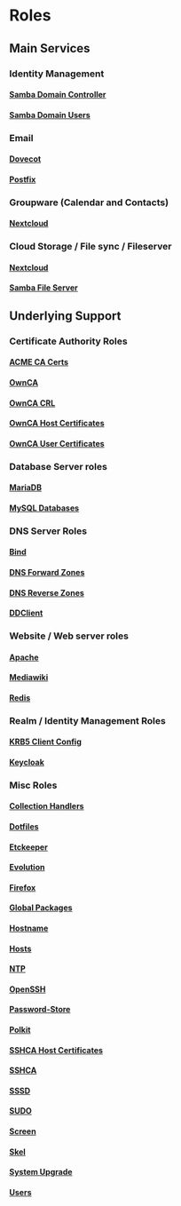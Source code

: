 # Roles

## Main Services
### Identity Management
#### [Samba Domain Controller](../roles/samba_domain_controller/README.md)
#### [Samba Domain Users](../roles/samba_domain_users/README.md)

### Email
#### [Dovecot](../roles/dovecot/README.md)
#### [Postfix](../roles/postfix/README.md)

### Groupware (Calendar and Contacts)
#### [Nextcloud](../roles/nextcloud/README.md)

### Cloud Storage / File sync / Fileserver
#### [Nextcloud](../roles/nextcloud/README.md)
#### [Samba File Server](../roles/samba_file_server/README.md)

## Underlying Support

### Certificate Authority Roles
#### [ACME CA Certs](../roles/acmeca_host_certs/README.md)
#### [OwnCA](../roles/ownca/README.md)
#### [OwnCA CRL](../roles/ownca_crl/README.md)
#### [OwnCA Host Certificates](../roles/ownca_host_certs/README.md)
#### [OwnCA User Certificates](../roles/ownca_user_certs/README.md)

### Database Server roles
#### [MariaDB](../roles/mariadb/README.md)
#### [MySQL Databases](../roles/mysql_databases/README.md)

### DNS Server Roles
#### [Bind](../roles/bind/README.md)
#### [DNS Forward Zones](../roles/dns_forwardzones/README.md)
#### [DNS Reverse Zones](../roles/dns_reversezones/README.md)
#### [DDClient](../roles/ddclient/README.md)

### Website / Web server roles
#### [Apache](../roles/apache/README.md)
#### [Mediawiki](../roles/website_mediawiki/README.md)
#### [Redis](../roles/redis/README.md)

### Realm / Identity Management Roles
#### [KRB5 Client Config](../roles/krb5_client_config/README.md)
#### [Keycloak](../roles/keycloak/README.md)

### Misc Roles
#### [Collection Handlers](../roles/collection_handlers/README.md)
#### [Dotfiles](../roles/dotfiles/README.md)
#### [Etckeeper](../roles/etckeeper/README.md)
#### [Evolution](../roles/evolution/README.md)
#### [Firefox](../roles/firefox/README.md)
#### [Global Packages](../roles/global_packages/README.md)
#### [Hostname](../roles/hostname/README.md)
#### [Hosts](../roles/hosts/README.md)
#### [NTP](../roles/ntp/README.md)
#### [OpenSSH](../roles/openssh/README.md)
#### [Password-Store](../roles/password_store/README.md)
#### [Polkit](../roles/polkit/README.md)
#### [SSHCA Host Certificates](../roles/sshca_host_certs/README.md)
#### [SSHCA](../roles/sshca/README.md)
#### [SSSD](../roles/sssd/README.md)
#### [SUDO](../roles/sudo/README.md)
#### [Screen](../roles/screen/README.md)
#### [Skel](../roles/skel/README.md)
#### [System Upgrade](../roles/system_upgrade/README.md)
#### [Users](../roles/users/README.md)
